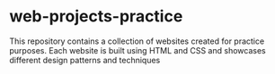 # web-projects-practice
This repository contains a collection of websites created for practice purposes. Each website is built using HTML and CSS and showcases different design patterns and techniques
